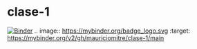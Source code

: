 # clase-1
[![Binder](https://mybinder.org/badge_logo.svg)](https://mybinder.org/v2/gh/mauriciomitre/clase-1/main)
.. image:: https://mybinder.org/badge_logo.svg
 :target: https://mybinder.org/v2/gh/mauriciomitre/clase-1/main
